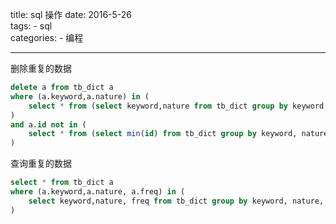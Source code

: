 title: sql 操作
date: 2016-5-26  
tags:
    - sql  
categories:
    - 编程

---

删除重复的数据

```sql
delete a from tb_dict a
where (a.keyword,a.nature) in (
	select * from (select keyword,nature from tb_dict group by keyword, nature having count(*) > 1) b
) 
and a.id not in (
	select * from (select min(id) from tb_dict group by keyword, nature having count(*)>1) c
)
```

<!-- more -->      

查询重复的数据

```sql
select * from tb_dict a 
where (a.keyword,a.nature, a.freq) in (
	select keyword,nature, freq from tb_dict group by keyword, nature, freq having count(*) > 1
)
```



<br>